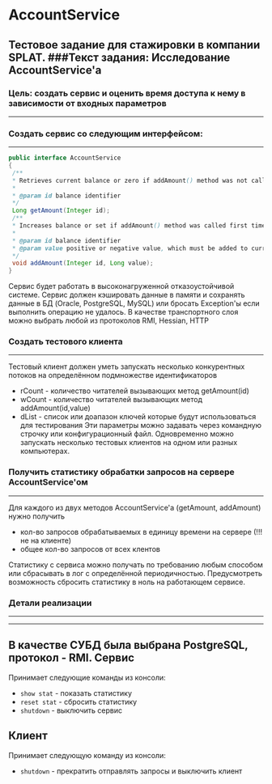 # AccountService
Тестовое задание для стажировки в компании SPLAT.
###Текст задания:
Исследование AccountService'а
------------------------------------------------------------------------------------------------------
### Цель: создать сервис и оценить время доступа к нему в зависимости от входных параметров
------------------------------------------------------------------------------------------------------
### Создать сервис со следующим интерфейсом:
------------------------------------------------------------------------------------------------------
```java
public interface AccountService
{
 /**
 * Retrieves current balance or zero if addAmount() method was not called before for specified id
 *
 * @param id balance identifier
 */
 Long getAmount(Integer id);
 /**
 * Increases balance or set if addAmount() method was called first time
 *
 * @param id balance identifier
 * @param value positive or negative value, which must be added to current balance
 */
 void addAmount(Integer id, Long value);
}
```
Сервис будет работать в высоконагруженной отказоустойчивой системе.
Сервис должен кэшировать данные в памяти и сохранять данные в БД (Oracle, PostgreSQL,
MySQL)
или бросать Exception'ы если выполнить операцию не удалось.
В качестве транспортного слоя можно выбрать любой из протоколов RMI, Hessian, HTTP
### Создать тестового клиента
------------------------------------------------------------------------------------------------------
Тестовый клиент должен уметь запускать несколько конкурентных потоков на определённом
подмножестве идентификаторов
* rCount - количество читателей вызывающих метод getAmount(id) 
* wCount - количество читателей вызывающих метод addAmount(id,value) 
* dList - список или доапазон ключей которые будут использоваться для тестирования 
Эти параметры можно задавать через командную строчку или конфигурационный файл.
Одновременно можно запускать несколько тестовых клиентов на одном или разных
компьютерах.

### Получить статистику обрабатки запросов на сервере AccountService'ом
------------------------------------------------------------------------------------------------------
Для каждого из двух методов AccountService'а (getAmount, addAmount) нужно получить
* кол-во запросов обрабатываемых в единицу времени на сервере (!!! не на клиенте) 
* общее кол-во запросов от всех клентов 

Статистику с сервиса можно получать по требованию любым способом
или сбрасывать в лог с определённой периодичностью.
Предусмотреть возможность сбросить статистику в ноль на работающем сервисе.

### Детали реализации
------------------------------------------------------------------------------------------------------
------------------------------------------------------------------------------------------------------
В качестве СУБД была выбрана PostgreSQL, протокол - RMI.
Сервис
------------------------------------------------------------------------------------------------------
Принимает следующие команды из консоли:
* ```show stat``` - показать статистику 
* ```reset stat``` - сбросить статистику 
* ```shutdown``` - выключить сервис 

Клиент
------------------------------------------------------------------------------------------------------
Принимает следующую команду из консоли:
* ```shutdown``` - прекратить отправлять запросы и выключить клиент